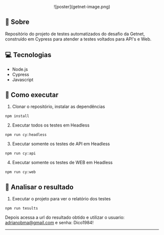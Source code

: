<div align="center">
![poster](getnet-image.png)
</div>

## 🤘 Sobre

Repositório do projeto de testes automatizados do desafio da Getnet, construído em Cypress para atender a testes voltados para API's e Web.

## 💻 Tecnologias
- Node.js
- Cypress
- Javascript

## 🤖 Como executar

1. Clonar o repositório, instalar as dependências
```
npm install
```

2. Executar todos os testes em Headless
```
npm run cy:headless 
```

3. Executar somente os testes de API em Headless
```
npm run cy:api 
```

4. Executar somente os testes de WEB em Headless
```
npm run cy:web 
```


## 🤖 Analisar o resultado

1. Executar o projeto para ver o relatório dos testes
```
npm run tesults
```

Depois acessa a url do resultado obtido e utilizar o usuario: adrianobma@gmail.com e senha: Dico1984!


<hr>
